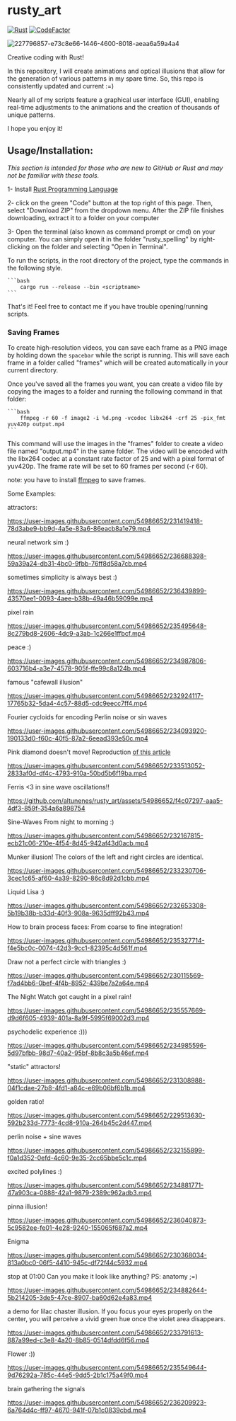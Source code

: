 # rusty_art

[![Rust](https://github.com/altunenes/rusty_art/actions/workflows/rust.yml/badge.svg)](https://github.com/altunenes/rusty_art/actions/workflows/rust.yml)
[![CodeFactor](https://www.codefactor.io/repository/github/altunenes/rusty_art/badge)](https://www.codefactor.io/repository/github/altunenes/rusty_art)

![227796857-e73c8e66-1446-4600-8018-aeaa6a59a4a4](https://user-images.githubusercontent.com/54986652/227951137-35ab864e-3329-4ef0-a4aa-2347f07296ca.png)

Creative coding with Rust!


In this repository, I will create animations and optical illusions that allow for the generation of various patterns in my spare time. So, this repo is consistently updated and current :=)

Nearly all of my scripts feature a graphical user interface (GUI), enabling real-time adjustments to the animations and the creation of thousands of unique patterns.

I hope you enjoy it!


## Usage/Installation:

*This section is intended for those who are new to GitHub or Rust and may not be familiar with these tools.*

1- Install [Rust Programming Language](https://www.rust-lang.org/tools/install)

2- click on the green "Code" button at the top right of this page. Then, select "Download ZIP" from the dropdown menu. After the ZIP file finishes downloading, extract it to a folder on your computer

3- Open the terminal (also known as command prompt or cmd) on your computer. You can simply open it in the folder "rusty_spelling" by right-clicking on the folder and selecting "Open in Terminal".


To run the scripts, in the root directory of the project, type the commands in the following style.

    ```bash
        cargo run --release --bin <scriptname>
    ```

That's it! Feel free to contact me if you have trouble opening/running scripts.


### Saving Frames

To create high-resolution videos, you can save each frame as a PNG image by holding down the `spacebar` while the script is running. This will save each frame in a folder called "frames" which will be created automatically in your current directory.


Once you've saved all the frames you want, you can create a video file by copying the images to a folder and running the following command in that folder:

    
    ```bash
        ffmpeg -r 60 -f image2 -i %d.png -vcodec libx264 -crf 25 -pix_fmt yuv420p output.mp4
    ```

This command will use the images in the "frames" folder to create a video file named "output.mp4" in the same folder. The video will be encoded with the libx264 codec at a constant rate factor of 25 and with a pixel format of yuv420p. The frame rate will be set to 60 frames per second (-r 60).

note: you have to install [ffmpeg](https://ffmpeg.org/) to save frames.


Some Examples:

attractors:

https://user-images.githubusercontent.com/54986652/231419418-78d3abe9-bb9d-4a5e-83a6-86eacb8a1e79.mp4


neural network sim :)


https://user-images.githubusercontent.com/54986652/236688398-59a39a24-db31-4bc0-9fbb-76ff8d58a7cb.mp4


sometimes simplicity is always best :)

https://user-images.githubusercontent.com/54986652/236439899-43570ee1-0093-4aee-b38b-49a46b59099e.mp4


pixel rain

https://user-images.githubusercontent.com/54986652/235495648-8c279bd8-2606-4dc9-a3ab-1c266e1ffbcf.mp4


peace :)

https://user-images.githubusercontent.com/54986652/234987806-603716b4-a3e7-4578-905f-ffe99c8a124b.mp4

famous "cafewall illusion"

https://user-images.githubusercontent.com/54986652/232924117-17765b32-5da4-4c57-88d5-cdc9eecc7ff4.mp4

Fourier cycloids for encoding Perlin noise or sin waves

https://user-images.githubusercontent.com/54986652/234093920-190133d0-f60c-40f5-87a2-6eead393e50c.mp4

Pink diamond doesn't move! Reproduction [of this article ](https://journals.sagepub.com/doi/full/10.1177/2041669518815708)


https://user-images.githubusercontent.com/54986652/233513052-2833af0d-df4c-4793-910a-50bd5b6f19ba.mp4


Ferris <3 in sine wave oscillations!!



https://github.com/altunenes/rusty_art/assets/54986652/f4c07297-aaa5-4df3-859f-354a6a898754



Sine-Waves From night to morning :)

https://user-images.githubusercontent.com/54986652/232167815-ecb21c06-210e-4f54-8d45-942af43d0acb.mp4

Munker illusion! The colors of the left and right circles are identical.

https://user-images.githubusercontent.com/54986652/233230706-3cec1c65-af60-4a39-8290-86c8d92d1cbb.mp4

Liquid Lisa :)

https://user-images.githubusercontent.com/54986652/232653308-5b19b38b-b33d-40f3-908a-9635dff92b43.mp4

How to brain process faces: From coarse to fine integration!

https://user-images.githubusercontent.com/54986652/235327714-f4e5bc0c-0074-42d3-9cc1-82395c4d561f.mp4

Draw not a perfect circle with triangles :)

https://user-images.githubusercontent.com/54986652/230115569-f7ad4bb6-0bef-4f4b-8952-439be7a2a64e.mp4

The Night Watch got caught in a pixel rain! 

https://user-images.githubusercontent.com/54986652/235557669-d9d6f605-4939-401a-8a9f-5995f69002d3.mp4

psychodelic experience :)))

https://user-images.githubusercontent.com/54986652/234985596-5d97bfbb-98d7-40a2-95bf-8b8c3a5b46ef.mp4

"static" attractors!

https://user-images.githubusercontent.com/54986652/231308988-04f1cdae-27b8-4fd1-a84c-e69b06bf6b1b.mp4

golden ratio!

https://user-images.githubusercontent.com/54986652/229513630-592b233d-7773-4cd8-910a-264b45c2d447.mp4

perlin noise + sine waves

https://user-images.githubusercontent.com/54986652/232155899-f0a1d352-0efd-4c60-9e35-2cc65bbe5c1c.mp4

excited polylines :)

https://user-images.githubusercontent.com/54986652/234881771-47a903ca-0888-42a1-9879-2389c962adb3.mp4

pinna illusion!

https://user-images.githubusercontent.com/54986652/236040873-5c9582ee-fe01-4e28-9240-155065f687a2.mp4

Enigma

https://user-images.githubusercontent.com/54986652/230368034-813a0bc0-06f5-4410-945c-df72f44c5932.mp4

stop at 01:00 Can you make it look like anything? 
PS: anatomy ;=)

https://user-images.githubusercontent.com/54986652/234882644-5b214205-3de5-47ce-8907-ba60d62e4a83.mp4

a demo for lilac chaster illusion. If you focus your eyes properly on the center, you will perceive a vivid green hue once the violet area disappears.

https://user-images.githubusercontent.com/54986652/233791613-887a99ed-c3e8-4a20-8b85-0514dfdd6f56.mp4

Flower :))

https://user-images.githubusercontent.com/54986652/235549644-9d76292a-785c-44e5-9dd5-2b1c175a49f0.mp4


brain gathering the signals 

https://user-images.githubusercontent.com/54986652/236209923-6a764d4c-ff97-4670-941f-07b1c0839cbd.mp4









